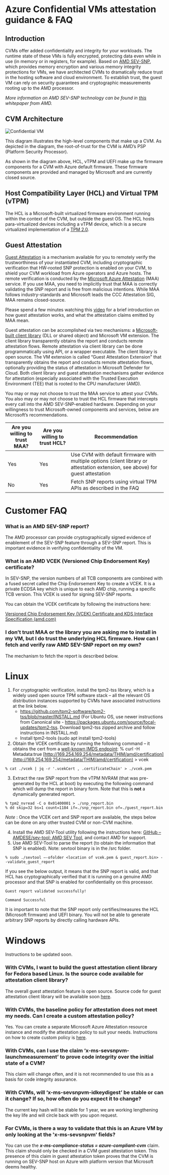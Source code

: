 # Azure Confidential VMs attestation guidance & FAQ

## Introduction

CVMs offer added confidentiality and integrity for your workloads. The runtime state of these VMs is fully encrypted, protecting data even while in use (in memory or in registers, for example). Based on [AMD SEV-SNP](https://developer.amd.com/sev/), which provides memory encryption and various memory integrity protections for VMs, we have architected CVMs to dramatically reduce trust in the hosting software and cloud environment. To establish trust, the guest VM can rely on security guarantees and cryptographic measurements rooting up to the AMD processor.

_More information on AMD SEV-SNP technology can be found in [this](https://www.amd.com/system/files/TechDocs/SEV-SNP-strengthening-vm-isolation-with-integrity-protection-and-more.pdf) whitepaper from AMD._

## CVM Architecture

![Confidential VM](cvm-azuremanaged.png)

This diagram illustrates the high-level components that make up a CVM. As depicted in the diagram, the root-of-trust for the CVM is AMD’s PSP (Platform Security Processor).

As shown in the diagram above, HCL, vTPM and UEFI make up the firmware components for a CVM with Azure default firmware. These firmware components are provided and managed by Microsoft and are currently closed source.

## Host Compatibility Layer (HCL) and Virtual TPM (vTPM)

The HCL is a Microsoft-built virtualized firmware environment running within the context of the CVM, but outside the guest OS. The HCL hosts para-virtualized devices including a vTPM device, which is a secure virtualized implementation of a [TPM 2.0](https://docs.microsoft.com/en-us/windows/security/information-protection/tpm/trusted-platform-module-overview).

## Guest Attestation

[Guest Attestation](https://learn.microsoft.com/en-us/azure/confidential-computing/guest-attestation-confidential-vms) is a mechanism available for you to remotely verify the trustworthiness of your instantiated CVM, including cryptographic verification that HW-rooted SNP protection is
enabled on your CVM, to shield your CVM workload from Azure operators and Azure hosts. The remote verification is conducted by the [Microsoft Azure Attestation](https://learn.microsoft.com/en-us/azure/attestation/overview) (MAA) service. If you use
MAA, you need to implicitly trust that MAA is correctly validating the SNP report and is free from malicious intentions. While MAA follows industry-standards and Microsoft leads the CCC Attestation SIG, MAA remains closed-source.

Please spend a few minutes watching this [video](https://youtu.be/M7kWKN7fXbs) for a brief introduction on how guest attestation works, and what the attestation claims emitted by MAA mean.

Guest attestation can be accomplished via two mechanisms: a [Microsoft-built client library](https://github.com/Azure/confidential-computing-cvm-guest-attestation) (DLL or shared object) and Microsoft VM extension. The client library transparently obtains the report
and conducts remote attestation flows. Remote attestation via client library can be done programmatically using API, or a wrapper executable. The client library is open source. The VM extension is called “Guest Attestation Extension” that transparently obtains the report and conducts remote attestation flows, optionally providing the status of attestation in Microsoft Defender for Cloud. Both client library and guest attestation mechanisms gather evidence for
attestation (especially associated with the Trusted Execution Environment (TEE) that is rooted to the CPU manufacturer (AMD).

You may or may not choose to trust the MAA service to attest your CVMs. You also may or may not choose to trust the HCL firmware that intercepts every call into the AMD SEV-SNP-enabled hardware. Depending on your willingness to trust Microsoft-owned components and services, below are Microsoft’s recommendations.

| Are you willing to trust MAA? | Are you willing to trust HCL? | Recommendation |
| --- | --- | --- |
| Yes | Yes | Use CVM with default firmware with multiple options (client library or attestation extension, see above) for guest attestation
| No | Yes | Fetch SNP reports using virtual TPM APIs as described in the FAQ

# Customer FAQ

### What is an AMD SEV-SNP report?

The AMD processor can provide cryptographically signed evidence of enablement of the SEV-SNP feature through a SEV-SNP report. This is important evidence in verifying confidentiality of the VM.

### What is an AMD VCEK (Versioned Chip Endorsement Key) certificate?

In SEV-SNP, the version numbers of all TCB components are combined with a fused secret called the Chip Endorsement Key to create a VCEK. It is a private ECDSA key which is unique to each AMD chip, running a specific TCB version. This VCEK is used for signing SEV-SNP reports.

You can obtain the VCEK certificate by following the instructions here:

[Versioned Chip Endorsement Key (VCEK) Certificate and KDS Interface Specification (amd.com)](https://www.amd.com/system/files/TechDocs/57230.pdf)

### I don’t trust MAA or the library you are asking me to install in my VM, but I do trust the underlying HCL firmware. How can I fetch and verify raw AMD SEV-SNP report on my own?

The mechanism to fetch the report is described below.

# Linux

1. For cryptographic verification, install the tpm2-tss library, which is a widely used open source
    TPM software stack – all the relevant OS distribution instances supported by CVMs have
    associated instructions at the link below.
    - https://github.com/tpm2-software/tpm2-tss/blob/master/INSTALL.md
       (For Ubuntu OS, use newer instructions from Canonical site -
       https://packages.ubuntu.com/source/focal-updates/tpm2-tss. Download tpm2-tss
       zipped archive and follow instructions in INSTALL.md)
    - Install tpm2-tools (sudo apt install tpm2-tools)
2. Obtain the VCEK certificate by running the following command – it obtains the cert from a [well-known IMDS endpoint](https://learn.microsoft.com/en-us/azure/virtual-machines/windows/instance-metadata-service?tabs=windows):
    % curl -H Metadata:true
    [http://169.254.169.254/metadata/THIM/amd/certification](http://169.254.169.254/metadata/THIM/amd/certification) > vcek

```
% cat ./vcek | jq -r '.vcekCert , .certificateChain' > ./vcek.pem
```

3. Extract the raw SNP report from the vTPM NVRAM (that was pre-generated by the HCL at
    boot) by executing the following command which will dump the report in binary form. Note
    that this is **not** a dynamically generated report.
```    
% tpm2_nvread -C o 0x01400001 > ./snp_report.bin
% dd skip=32 bs=1 count=1184 if=./snp_report.bin of=./guest_report.bin
```
_Note_ : Once the VCEK cert and SNP report are available, the steps below can be done on any
other trusted CVM or non-CVM machine.

4. Install the AMD SEV-Tool utility following the instructions here: [GitHub – AMDESE/sev-tool: AMD SEV Tool](https://github.com/AMDESE/sev-tool), and contact AMD for support.
5. Use AMD SEV-Tool to parse the report (to obtain the information that SNP is enabled). Note:
    sevtool binary is in the <repo root>/src folder.

```
% sudo ./sevtool –-ofolder <location of vcek.pem & guest_report.bin> --validate_guest_report
```
If you see the below output, it means that the SNP report is valid, and that HCL has
cryptographically verified that it is running on a genuine AMD processor and that SNP is
enabled for confidentiality on this processor.

```
Guest report validated successfully! 
    
Command Successful
```
    
It is important to note that the SNP report only certifies/measures the HCL (Microsoft firmware) and UEFI binary. You will not be able to generate arbitrary SNP reports by directly calling hardware APIs.

# Windows

Instructions to be updated soon.

### With CVMs, I want to build the guest attestation client library for Fedora based Linux. Is the source code available for attestation client library?

The overall guest attestation feature is open source. Source code for guest attestation client library will be available soon [here](http://aka.ms/cvmattestation).

### With CVMs, the baseline policy for attestation does not meet my needs. Can I create a custom attestation policy?

Yes. You can create a separate Microsoft Azure Attestation resource instance and modify the attestation policy to suit your needs. Instructions on how to create custom policy is [here](https://learn.microsoft.com/en-us/azure/attestation/author-sign-policy).

### With CVMs, can I use the claim ‘x-ms-sevsnpvm-launchmeasurement’ to prove code integrity over the initial state of a CVM?

This claim will change often, and it is not recommended to use this as a basis for code integrity
assurance.

### With CVMs, will ‘x-ms-sevsnpvm-idkeydigest’ be stable or can it change? If so, how often do you expect it to change?

The current key hash will be stable for 1 year, we are working lengthening the key life and will circle back with you upon request.

### For CVMs, is there a way to validate that this is an Azure VM by only looking at the 'x-ms-sevsnpvm' fields?

You can use the **_x-ms-compliance-status = azure-compliant-cvm_** claim. This claim should only be checked in a CVM guest attestation token. This presence of this claim in guest attestation token proves that the CVM is running on SEV-SNP host on Azure with platform version that Microsoft deems healthy.
